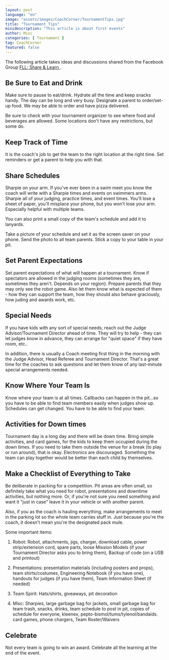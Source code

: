 ```yaml
---
layout: post
language: "en"
image: "assets/images/CoachCorner/TournamentTips.jpg"
title: "Tournament Tips"
minidescription: "This article is about first events"
author: Misc
categories: [ Tournament ]
tag: CoachCorner
featured: false
---
```

 The following article takes ideas and discussions shared from the Facebook Group <a href="https://www.facebook.com/groups/FLLShareandLearn/">FLL: Share & Learn </a>.

## Be Sure to Eat and Drink

Make sure to pause to eat/drink. Hydrate all the time and keep snacks handy. The day can be long and very busy.  Designate a parent to order/set-up food. We may be able to order and have pizza delivered.

Be sure to check with your tournament organizer to see where food and beverages are allowed. Some locations don't have any restrictions, but some do.

## Keep Track of Time

It is the coach's job to get the team to the right location at the right time. Set reminders or get a parent to help you with that.


## Share Schedules

Sharpie on your arm. If you've ever been in a swim meet you know the coach will write with a Sharpie times and events on swimmers arms. Sharpie all of your judging, practice times, and event times. You'll lose a sheet of paper, you'll misplace your phone, but you won't lose your arm.
Especially helpful with multiple teams.

You can also print a small copy of the team's schedule and add it to lanyards.

 Take a picture of your schedule and set it as the screen saver on your phone.  Send the photo to all team parents. Stick a copy to your table in your pit.

 ## Set Parent Expectations

 Set parent expectations of what will happen at a tournament. Know if spectators are allowed in the judging rooms (sometimes they are, sometimes they aren't. Depends on your region). Prepare parents that they may only see the robot game. Also let them know what is expected of them - how they can support the team, how they should also behave graciously, how juding and awards work, etc.

## Special Needs

  If you have kids with any sort of special needs, reach out the Judge Advisor/Tournament Director ahead of time. They will try to help - they can let judges know in advance, they can arrange for "quiet space" if they have room, etc..  

  In addition, there is usually a Coach meeting first thing in the morning with the Judge Advisor, Head Referee and Tournament Director. That's a great time for the coaches to ask questions and let them know of any last-minute special arrangements needed.

## Know Where Your Team Is

Know where your team is at all times. Callbacks can happen in the pit...so you have to be able to find team members easily when judges show up. Schedules can get changed. You have to be able to find your team.

## Activities for Down times

Tournament day is a long day and there will be down time. Bring simple activities, and card games, for the kids to keep them occupied during the down times. If you need to take them outside the venue for a break (to play or run around), that is okay.  Electronics are discouraged. Something the team can play together would be better than each child by themselves.


## Make a Checklist of Everything to Take

Be deliberate in packing for a competition. Pit areas are often small, so definitely take what you need for robot, presentations and downtime activities, but nothing more. Or, if you're not sure you need something and want it "just in case" leave it in your vehicle or with another parent.

Also, if you as the coach is hauling everything, make arrangements to meet in the parking lot so the whole team carries stuff in. Just because you're the coach, it doesn't mean you're the designated pack mule.

Some important items:

1) Robot: Robot, attachments, jigs, charger, download cable, power strip/extension cord, spare parts, loose Mission Models (if your Tournament Director asks you to bring them), Backup of code (on a USB and printout) <br>

2) Presentations: presentation materials (including posters and props), team shirts/costumes, Engineering Notebook (if you have one), handouts for judges (if you have them), Team Information Sheet (if needed) <br>

3) Team Spirit: Hats/shirts, giveaways, pit decoration<br>

4) Misc: Sharpies, large garbage bag for jackets, small garbage bag for team trash, snacks, drinks, team schedule to post in pit, copies of schedule for everyone, kleenex, pepto-bismol/tums/tylenol/bandaids. card games, phone chargers, Team Roster/Waivers <br>

## Celebrate

Not every team is going to win an award. Celebrate all the learning at the end of the event.

